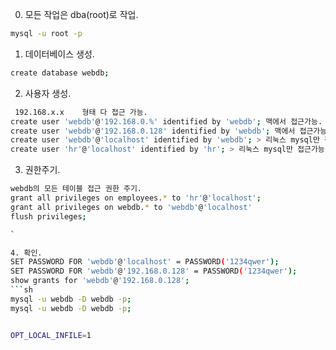 

0. 모든 작업은 dba(root)로 작업.
```sh
mysql -u root -p
```
1. 데이터베이스 생성.
```sh
create database webdb;
```
2. 사용자 생성.
```sh
 192.168.x.x	형태 다 접근 가능.
create user 'webdb'@'192.168.0.%' identified by 'webdb'; 맥에서 접근가능.
create user 'webdb'@'192.168.0.128' identified by 'webdb'; 맥에서 접근가능.
create user 'webdb'@'localhost' identified by 'webdb'; > 리눅스 mysql만 접근가능.
create user 'hr'@'localhost' identified by 'hr'; > 리눅스 mysql만 접근가능.
```
3. 권한주기.
```sh
webdb의 모든 테이블 접근 권한 주기.
grant all privileges on employees.* to 'hr'@'localhost';
grant all privileges on webdb.* to 'webdb'@'localhost'
flush privileges;

`

4. 확인.
SET PASSWORD FOR 'webdb'@'localhost' = PASSWORD('1234qwer');
SET PASSWORD FOR 'webdb'@'192.168.0.128' = PASSWORD('1234qwer');
show grants for 'webdb'@'192.168.0.128';
```sh
mysql -u webdb -D webdb -p;
mysql -u webdb -D webdb -p;


OPT_LOCAL_INFILE=1
```